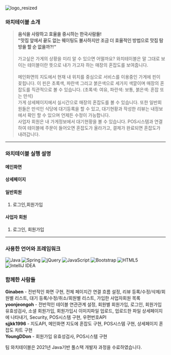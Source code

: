 ![logo_resized](https://user-images.githubusercontent.com/86641712/150141160-fe74de5d-2c47-45e1-87b9-5d132f508eba.png)

### 와치테이블 소개
>**음식을 사랑하고 효율을 중시하는 한국사람들! <br>
"맛집 앞에서 끝도 없는 웨이팅도 불사하지만 조금 더 효율적인 방법으로 맛집 탐방을 할 순 없을까?!"** <br><br>
가고싶은 가게의 상황을 미리 알 수 있으면 어떨까요? 와치테이블은 말 그대로 보이는 테이블이란 뜻으로 내가 가고자 하는 매장의 혼잡도를 보여줍니다. <br><br>
메인화면의 지도에서 현재 내 위치를 중심으로 서비스를 이용중인 가게에 핀이 꽂힙니다. 이 핀은 초록색, 파란색 그리고 붉은색으로 세가지 색깔이며 매장의 혼잡도를 직관적으로 볼 수 있습니다. (초록색: 여유, 파란색: 보통, 붉은색: 혼잡 또는 만석)<br>
가게 상세페이지에서 실시간으로 매장의 혼잡도를 볼 수 있습니다. 또한 일반회원들은 만석인 식당에 대기등록을 할 수 있고, 대기현황과 작성한 리뷰는 내정보에서 확인 할 수 있으며 언제든 수정이 가능합니다. <br>
사업자 회원은 내 가게정보에서 대기현황을 볼 수 있습니다. POS시스템과 연결하여 테이블에 주문이 들어오면 혼잡도가 올라가고, 결제가 완료되면 혼잡도가 내려갑니다.
***
### 와치테이블 실행 설명
#### 메인화면

#### 상세페이지

#### 일반회원
1. 로그인,회원가입


#### 사업자 회원
1. 로그인, 회원가입



***
### 사용한 언어와 프레임워크
![Java](https://img.shields.io/badge/java-%23ED8B00.svg?style=for-the-badge&logo=java&logoColor=white)
![Spring](https://img.shields.io/badge/spring-%236DB33F.svg?style=for-the-badge&logo=spring&logoColor=white)
![jQuery](https://img.shields.io/badge/jquery-%230769AD.svg?style=for-the-badge&logo=jquery&logoColor=white)
![JavaScript](https://img.shields.io/badge/javascript-%23323330.svg?style=for-the-badge&logo=javascript&logoColor=%23F7DF1E)
![Bootstrap](https://img.shields.io/badge/bootstrap-%23563D7C.svg?style=for-the-badge&logo=bootstrap&logoColor=white)
![HTML5](https://img.shields.io/badge/html5-%23E34F26.svg?style=for-the-badge&logo=html5&logoColor=white)
![IntelliJ IDEA](https://img.shields.io/badge/IntelliJIDEA-000000.svg?style=for-the-badge&logo=intellij-idea&logoColor=white)

### 함께한 사람들
**Ginaben** - 전반적인 화면 구현, 전체 페이지간 연결 흐름 설정, 리뷰 등록/수정/삭제/회원별 리스트, 대기 등록/수정/취소/회원별 리스트, 가입한 사업자회원 목록 <br>
**yoonjeongoh** - 전반적인 테이블 연관관계 설정, 회원별 회원가입, 로그인, 회원가입 유효성검사, 소셜 회원가입, 회원가입시 이미지파일 업로드, 업로드한 파일 상세페이지에 나타내기, Security, POS시스템 구현, 우편번호API <br>
**sjjkk1996** - 지도API, 메인화면 지도에 혼잡도 구현, POS시스템 구현, 상세페이지 혼잡도 차트 구현<br>
**YoungDDon** - 회원가입 유효성검사, POS시스템 구현<br>

팀 와치테이블은 2021년 Java기반 풀스택 개발자 과정을 수료하였습니다.
